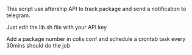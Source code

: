 This script use aftership API to track package and send a notification to telegram.

Just edit the lib.sh file with your API key

Add a package number in colis.conf and schedule a crontab task every 30mins should do the job


